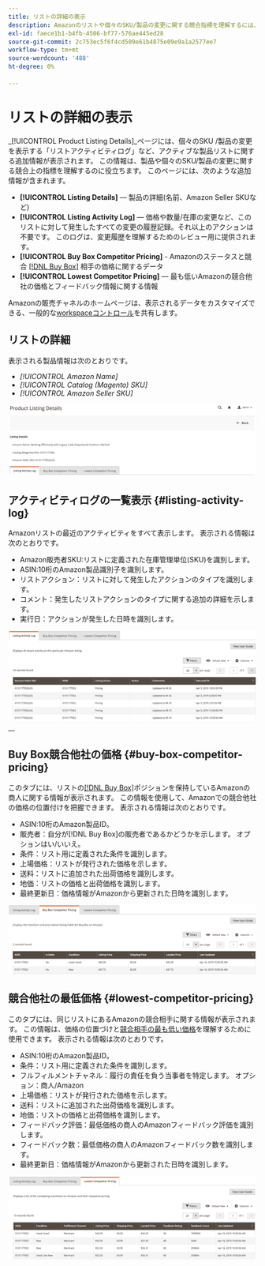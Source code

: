 ```yaml
---
title: リストの詳細の表示
description: Amazonのリストや個々のSKU/製品の変更に関する競合指標を理解するには、製品リストの詳細ページを参照してください。
exl-id: faece1b1-b4fb-4506-bf77-576ae445ed28
source-git-commit: 2c753ec5f6f4cd509e61b4875e09e9a1a2577ee7
workflow-type: tm+mt
source-wordcount: '488'
ht-degree: 0%

---
```


# リストの詳細の表示

_[!UICONTROL Product Listing Details]_ページには、個々のSKU /製品の変更を表示する「リストアクティビティログ」など、アクティブな製品リストに関する追加情報が表示されます。 この情報は、製品や個々のSKU/製品の変更に関する競合上の指標を理解するのに役立ちます。 このページには、次のような追加情報が含まれます。

- **[!UICONTROL Listing Details]**  — 製品の詳細(名前、Amazon Seller SKUなど)
- **[!UICONTROL Listing Activity Log]**  — 価格や数量/在庫の変更など、このリストに対して発生したすべての変更の履歴記録。それ以上のアクションは不要です。 このログは、変更履歴を理解するためのレビュー用に提供されます。
- **[!UICONTROL Buy Box Competitor Pricing]** - Amazonのステータスと競合 [[!DNL Buy Box]](./buy-box-competitor-pricing.md) 相手の価格に関するデータ
- **[!UICONTROL Lowest Competitor Pricing]**  — 最も低いAmazonの競合他社の価格とフィードバック情報に関する情報

Amazonの販売チャネルのホームページは、表示されるデータをカスタマイズできる、一般的な[workspaceコントロール](./workspace-controls.md)を共有します。

## リストの詳細

表示される製品情報は次のとおりです。

- _[!UICONTROL Amazon Name]_
- _[!UICONTROL Catalog (Magento) SKU]_
- _[!UICONTROL Amazon Seller SKU]_

![リストの詳細](assets/amazon-product-listing-details.png)

## アクティビティログの一覧表示 {#listing-activity-log}

Amazonリストの最近のアクティビティをすべて表示します。 表示される情報は次のとおりです。

- Amazon販売者SKU:リストに定義された在庫管理単位(SKU)を識別します。
- ASIN:10桁のAmazon製品識別子を識別します。
- リストアクション：リストに対して発生したアクションのタイプを識別します。
- コメント：発生したリストアクションのタイプに関する追加の詳細を示します。
- 実行日：アクションが発生した日時を識別します。

![製品リストの詳細 — アクティビティログのリスト](assets/amazon-listing-activity-log.png)
__

## Buy Box競合他社の価格 {#buy-box-competitor-pricing}

このタブには、リストの[[!DNL Buy Box]](./buy-box-competitor-pricing.md)ポジションを保持しているAmazonの商人に関する情報が表示されます。 この情報を使用して、Amazonでの競合他社の価格の位置付けを把握できます。 表示される情報は次のとおりです。

- ASIN:10桁のAmazon製品ID。
- 販売者：自分が[!DNL Buy Box]の販売者であるかどうかを示します。 オプションはい/いいえ。
- 条件：リスト用に定義された条件を識別します。
- 上場価格：リストが発行された価格を示します。
- 送料：リストに追加された出荷価格を識別します。
- 地価：リストの価格と出荷価格を識別します。
- 最終更新日：価格情報がAmazonから更新された日時を識別します。

![製品リストの詳細：Buy Box競合他社の価格](assets/amazon-listing-details-buy-box-2.png)

## 競合他社の最低価格 {#lowest-competitor-pricing}

このタブには、同じリストにあるAmazonの競合相手に関する情報が表示されます。 この情報は、価格の位置づけと[競合相手の最も低い価格](./lowest-competitor-pricing.md)を理解するために使用できます。 表示される情報は次のとおりです。

- ASIN:10桁のAmazon製品ID。
- 条件：リスト用に定義された条件を識別します。
- フルフィルメントチャネル：履行の責任を負う当事者を特定します。 オプション：商人/Amazon
- 上場価格：リストが発行された価格を示します。
- 送料：リストに追加された出荷価格を識別します。
- 地価：リストの価格と出荷価格を識別します。
- フィードバック評価：最低価格の商人のAmazonフィードバック評価を識別します。
- フィードバック数：最低価格の商人のAmazonフィードバック数を識別します。
- 最終更新日：価格情報がAmazonから更新された日時を識別します。

![製品リストの詳細 — 競合他社の最も低い価格](assets/amazon-listing-details-lowest-comp.png)
